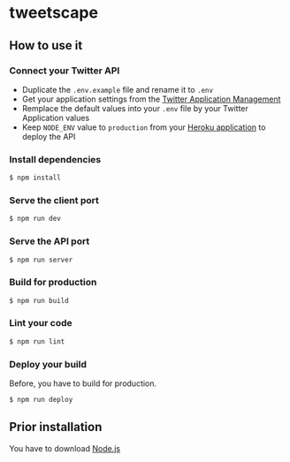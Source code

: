# tweetscape

## How to use it

### Connect your Twitter API

- Duplicate the `.env.example` file and rename it to `.env`
- Get your application settings from the [Twitter Application Management](https://apps.twitter.com/)
- Remplace the default values into your `.env` file by your Twitter Application values
- Keep `NODE_ENV` value to `production` from your [Heroku application](https://heroku.com) to deploy the API

### Install dependencies

```bash
$ npm install
```

### Serve the client port

```bash
$ npm run dev
```


### Serve the API port

```bash
$ npm run server
```

### Build for production

```bash
$ npm run build
```

### Lint your code

```bash
$ npm run lint
```

### Deploy your build

Before, you have to build for production.

```bash
$ npm run deploy
```

## Prior installation

You have to download [Node.js](https://nodejs.org/en/download/)
